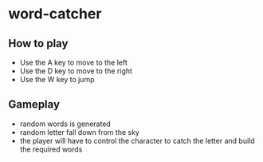 # word-catcher

## How to play
- Use the A key to move to the left
- Use the D key to move to the right
- Use the W key to jump

## Gameplay
- random words is generated
- random letter fall down from the sky
- the player will have to control the character to catch the letter and build the required words